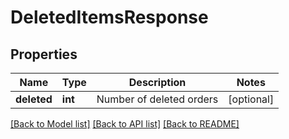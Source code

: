 # DeletedItemsResponse

## Properties
Name | Type | Description | Notes
------------ | ------------- | ------------- | -------------
**deleted** | **int** | Number of deleted orders | [optional] 

[[Back to Model list]](../README.md#documentation-for-models) [[Back to API list]](../README.md#documentation-for-api-endpoints) [[Back to README]](../README.md)


